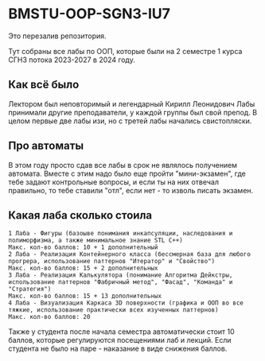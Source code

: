 # BMSTU-OOP-SGN3-IU7
Это перезалив репозитория.

Тут собраны все лабы по ООП, которые были на 2 семестре 1 курса СГН3 потока 2023-2027 в 2024 году.

## Как всё было
Лектором был неповторимый и легендарный Кирилл Леонидович
Лабы принимали другие преподаватели, у каждой группы был свой препод.
В целом первые две лабы изи, но с третей лабы начались свистопляски.

## Про автоматы
В этом году просто сдав все лабы в срок не являлось получением автомата.
Вместе с этим надо было еще пройти "мини-экзамен", где тебе задают контрольные вопросы, и если ты на них отвечал правильно, то тебе ставили "отл", если нет - то изволь писать экзамен.

## Какая лаба сколько стоила

    1 Лаба - Фигуры (базоыве понимания инкапсуляции, наследования и полиморфизма, а также минимальное знание STL C++)
    Макс. кол-во баллов: 10 + 1 дополнительный
    2 Лаба - Реализация Контейнерного класса (бессмерная база для любого прогрера, использование паттернов "Итератор" и "Свойство")
    Макс. кол-во баллов: 15 + 2 дополнительных
    3 Лаба - Реализация Калькулятора (понимание Алгоритма Дейкстры, использование паттернов "Фабричный метод", "Фасад", "Команда" и "Стратегия")
    Макс. кол-во баллов: 15 + 13 дополнительных
    4 Лаба - Визуализация Каркаса 3D поверхности (графика и ООП во все тяжкие, использование практически всех изученных паттернов)
    Макс. кол-во баллов: 20

Также у студента после начала семестра автоматически стоит 10 баллов, которые регулируются посещениями лаб и лекций. 
Если студента не было на паре - наказание в виде снижения баллов.
